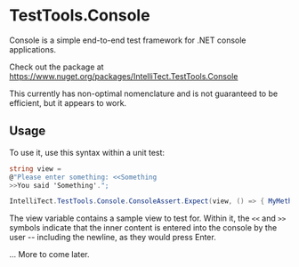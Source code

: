 TestTools.Console
===========

Console is a simple end-to-end test framework for .NET console applications.

Check out the package at https://www.nuget.org/packages/IntelliTect.TestTools.Console

This currently has non-optimal nomenclature and is not guaranteed to be efficient, but it appears to work.

Usage
-----

To use it, use this syntax within a unit test:

```csharp
string view =
@"Please enter something: <<Something
>>You said 'Something'.";

IntelliTect.TestTools.Console.ConsoleAssert.Expect(view, () => { MyMethod() } );
```

The view variable contains a sample view to test for. Within it, the `<<` and `>>` symbols indicate that the inner content is entered into the console by the user -- including the newline, as they would press Enter.

... More to come later.
